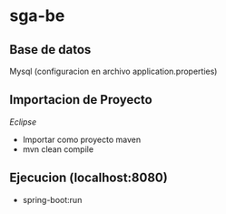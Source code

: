 # sga-be

## Base de datos

Mysql (configuracion en archivo application.properties)

## Importacion de Proyecto

*Eclipse*
- Importar como proyecto  maven
- mvn clean compile

## Ejecucion (localhost:8080)

 - spring-boot:run